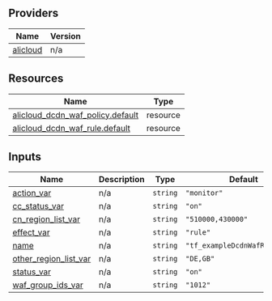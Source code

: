 <!-- BEGIN_TF_DOCS -->
## Providers

| Name | Version |
|------|---------|
| <a name="provider_alicloud"></a> [alicloud](#provider\_alicloud) | n/a |

## Resources

| Name | Type |
|------|------|
| [alicloud_dcdn_waf_policy.default](https://registry.terraform.io/providers/hashicorp/alicloud/latest/docs/resources/dcdn_waf_policy) | resource |
| [alicloud_dcdn_waf_rule.default](https://registry.terraform.io/providers/hashicorp/alicloud/latest/docs/resources/dcdn_waf_rule) | resource |

## Inputs

| Name | Description | Type | Default | Required |
|------|-------------|------|---------|:--------:|
| <a name="input_action_var"></a> [action\_var](#input\_action\_var) | n/a | `string` | `"monitor"` | no |
| <a name="input_cc_status_var"></a> [cc\_status\_var](#input\_cc\_status\_var) | n/a | `string` | `"on"` | no |
| <a name="input_cn_region_list_var"></a> [cn\_region\_list\_var](#input\_cn\_region\_list\_var) | n/a | `string` | `"510000,430000"` | no |
| <a name="input_effect_var"></a> [effect\_var](#input\_effect\_var) | n/a | `string` | `"rule"` | no |
| <a name="input_name"></a> [name](#input\_name) | n/a | `string` | `"tf_exampleDcdnWafRule37270"` | no |
| <a name="input_other_region_list_var"></a> [other\_region\_list\_var](#input\_other\_region\_list\_var) | n/a | `string` | `"DE,GB"` | no |
| <a name="input_status_var"></a> [status\_var](#input\_status\_var) | n/a | `string` | `"on"` | no |
| <a name="input_waf_group_ids_var"></a> [waf\_group\_ids\_var](#input\_waf\_group\_ids\_var) | n/a | `string` | `"1012"` | no |
<!-- END_TF_DOCS -->    